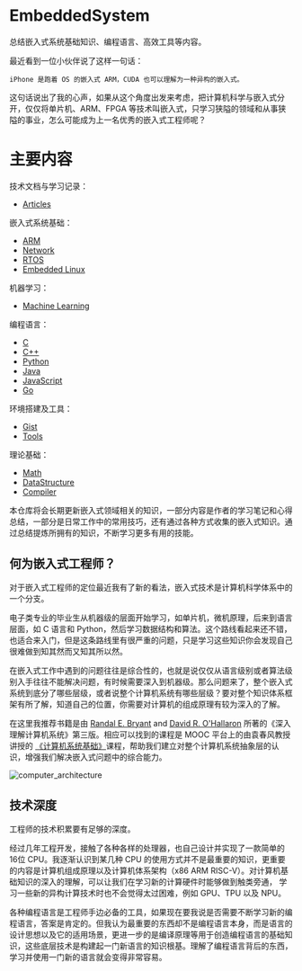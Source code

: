 # EmbeddedSystem

总结嵌入式系统基础知识、编程语言、高效工具等内容。

最近看到一位小伙伴说了这样一句话：

`iPhone 是跑着 OS 的嵌入式 ARM，CUDA 也可以理解为一种异构的嵌入式。` 

这句话说出了我的心声，如果从这个角度出发来考虑，把计算机科学与嵌入式分开，仅仅将单片机、ARM、FPGA 等技术叫嵌入式，只学习狭隘的领域和从事狭隘的事业，怎么可能成为上一名优秀的嵌入式工程师呢？

# 主要内容

技术文档与学习记录：

- [Articles](Articles/)

嵌入式系统基础：

- [ARM](Arm/)
- [Network](Network/)
- [RTOS](RTOS/)
- [Embedded Linux](Linux/)

机器学习：

- [Machine Learning](MachineLearning/)

编程语言：

- [C](C/)
- [C++](C++/)
- [Python](Python/)
- [Java](Java/)
- [JavaScript](JavaScript/)
- [Go](Go/)

环境搭建及工具：

- [Gist](Gist/) 
- [Tools](Tools/) 

理论基础：

- [Math](Math/)
- [DataStructure](DataStructure/)
- [Compiler](Compiler/)

本仓库将会长期更新嵌入式领域相关的知识，一部分内容是作者的学习笔记和心得总结，一部分是日常工作中的常用技巧，还有通过各种方式收集的嵌入式知识。通过总结提炼所拥有的知识，不断学习更多有用的技能。

## 何为嵌入式工程师？

对于嵌入式工程师的定位最近我有了新的看法，嵌入式技术是计算机科学体系中的一个分支。

电子类专业的毕业生从机器级的层面开始学习，如单片机，微机原理，后来到语言层面，如 C 语言和 Python，然后学习数据结构和算法。这个路线看起来还不错，也适合来入门，但是这条路线里有很严重的问题，只是学习这些知识你会发现自己很难做到知其然而又知其所以然。

在嵌入式工作中遇到的问题往往是综合性的，也就是说仅仅从语言级别或者算法级别入手往往不能解决问题，有时候需要深入到机器级。那么问题来了，整个嵌入式系统到底分了哪些层级，或者说整个计算机系统有哪些层级？要对整个知识体系框架有所了解，知道自己的位置，你需要对计算机的组成原理有较为深入的了解。

在这里我推荐书籍是由 [Randal E. Bryant](http://www.cs.cmu.edu/~bryant) and [David R. O'Hallaron](http://www.cs.cmu.edu/~droh) 所著的《深入理解计算机系统》第三版。相应可以找到的课程是 MOOC 平台上的由袁春风教授讲授的 [《计算机系统基础》](https://www.icourse163.org/course/NJU-1001625001)课程，帮助我们建立对整个计算机系统抽象层的认识，增强我们解决嵌入式问题中的综合能力。

![computer_architecture](Articles/figures/architecture.png)

## 技术深度

工程师的技术积累要有足够的深度。

经过几年工程开发，接触了各种各样的处理器，也自己设计并实现了一款简单的 16位 CPU。我逐渐认识到某几种 CPU 的使用方式并不是最重要的知识，更重要的内容是计算机组成原理以及计算机体系架构（x86 ARM RISC-V）。对计算机基础知识的深入的理解，可以让我们在学习新的计算硬件时能够做到触类旁通， 学习一些新的异构计算技术时也不会觉得太过困难，例如 GPU、TPU 以及 NPU。

各种编程语言是工程师手边必备的工具，如果现在要我说是否需要不断学习新的编程语言，答案是肯定的。但我认为最重要的东西却不是编程语言本身，而是语言的设计思想以及它的适用场景，更进一步的是编译原理等用于创造编程语言的基础知识，这些底层技术是构建起一门新语言的知识根基。理解了编程语言背后的东西，学习并使用一门新的语言就会变得非常容易。

